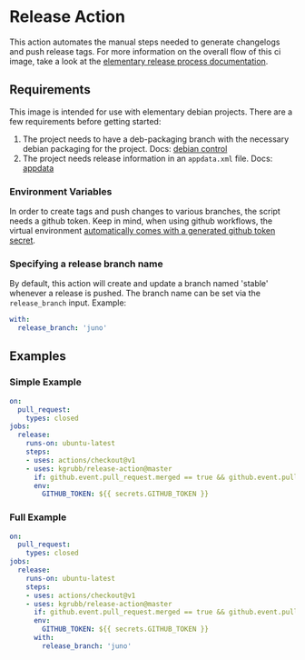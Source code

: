 # Release Action

This action automates the manual steps needed to generate changelogs and push release tags.
For more information on the overall flow of this ci image, take a look at the [elementary release process documentation](https://github.com/elementary/os/wiki/Release-Process).

## Requirements

This image is intended for use with elementary debian projects. There are a few requirements before getting started:

  1. The project needs to have a deb-packaging branch with the necessary debian packaging for the project. Docs: [debian control](https://elementary.io/docs/code/getting-started#debian-control)
  2. The project needs release information in an `appdata.xml` file. Docs: [appdata](https://elementary.io/docs/code/getting-started#appdata)

### Environment Variables

In order to create tags and push changes to various branches, the script needs a github token. Keep in mind, when using github workflows, the virtual environment [automatically comes with a generated github token secret](https://help.github.com/en/articles/virtual-environments-for-github-actions#github_token-secret).

### Specifying a release branch name

By default, this action will create and update a branch named 'stable' whenever a release is pushed. The branch name can be set via the `release_branch` input. Example:

```yaml
with:
  release_branch: 'juno'
```

## Examples

### Simple Example

```yaml
on:
  pull_request:
    types: closed
jobs:
  release:
    runs-on: ubuntu-latest
    steps:
    - uses: actions/checkout@v1
    - uses: kgrubb/release-action@master
      if: github.event.pull_request.merged == true && github.event.pull_request.labels.includes('Release')
      env:
        GITHUB_TOKEN: ${{ secrets.GITHUB_TOKEN }}
```

### Full Example

```yaml
on:
  pull_request:
    types: closed
jobs:
  release:
    runs-on: ubuntu-latest
    steps:
    - uses: actions/checkout@v1
    - uses: kgrubb/release-action@master
      if: github.event.pull_request.merged == true && github.event.pull_request.labels.includes('Release')
      env:
        GITHUB_TOKEN: ${{ secrets.GITHUB_TOKEN }}
      with:
        release_branch: 'juno'
```




